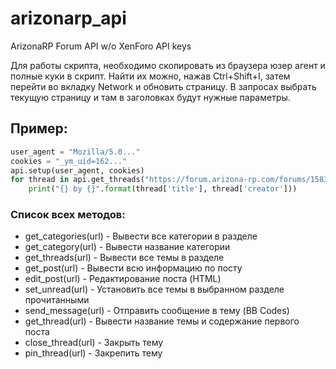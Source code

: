 # arizonarp_api
ArizonaRP Forum API w/o XenForo API keys

Для работы скрипта, необходимо скопировать из браузера юзер агент и полные куки в скрипт. 
Найти их можно, нажав Ctrl+Shift+I, затем перейти во вкладку Network и обновить страницу. В запросах выбрать текущую страницу и там в заголовках будут нужные параметры.

## Пример: 

```python
user_agent = "Mozilla/5.0..."
cookies = "_ym_uid=162..."
api.setup(user_agent, cookies)
for thread in api.get_threads("https://forum.arizona-rp.com/forums/1583/"):
    print("{} by {}".format(thread['title'], thread['creator']))
```


### Список всех методов: 

- get_categories(url) - Вывести все категории в разделе
- get_category(url) - Вывести название категории
- get_threads(url) - Вывести все темы в разделе
- get_post(url) - Вывести всю информацию по посту
- edit_post(url) - Редактирование поста (HTML)
- set_unread(url) - Установить все темы в выбранном разделе прочитанными
- send_message(url) - Отправить сообщение в тему (BB Codes)
- get_thread(url) - Вывести название темы и содержание первого поста
- close_thread(url) - Закрыть тему
- pin_thread(url) - Закрепить тему
